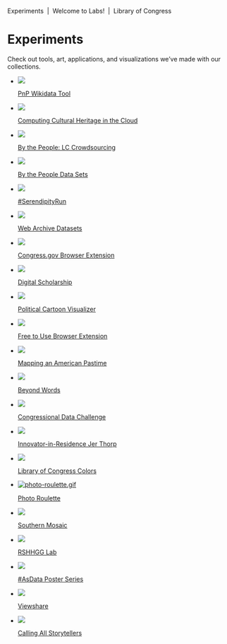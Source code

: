 Experiments  |  Welcome to Labs!  |  Library of Congress

# Experiments

Check out tools, art, applications, and visualizations we’ve made with our collections.

- [ ![](../_resources/ae71f494c4bad12ccadf5835482f8561.png)](https://www.loc.gov/labs/experiments/pnp-wikidata-tool/)

   [PnP Wikidata Tool](https://www.loc.gov/labs/experiments/pnp-wikidata-tool/)

- [ ![](../_resources/2ed2bcd30b128bbd5020c73b2eea7358.png)](https://www.loc.gov/labs/experiments/cchc/)

   [Computing Cultural Heritage in the Cloud](https://www.loc.gov/labs/experiments/cchc/)

- [ ![](../_resources/61af7f898dadb1aeda61da4207548e46.png)](https://www.loc.gov/labs/experiments/crowd/)

   [By the People: LC Crowdsourcing](https://www.loc.gov/labs/experiments/crowd/)

- [ ![](../_resources/fa6fdf75930949de2df0b4dfa35ac46a.png)](https://www.loc.gov/labs/experiments/by-the-people-datasets/)

   [By the People Data Sets](https://www.loc.gov/labs/experiments/by-the-people-datasets/)

- [ ![](../_resources/524119b51b12f06f54235a634552fd87.png)](https://www.loc.gov/labs/experiments/serendipity-run/)

   [#SerendipityRun](https://www.loc.gov/labs/experiments/serendipity-run/)

- [ ![](../_resources/900ee98d05de07692084113d8c3f2826.png)](https://www.loc.gov/labs/experiments/webarchive-datasets/)

   [Web Archive Datasets](https://www.loc.gov/labs/experiments/webarchive-datasets/)

- [ ![](../_resources/0260ae9f7c4d88fa1c3410cd9e7636aa.png)](https://www.loc.gov/labs/experiments/congressdotgov-browser-extension/)

   [Congress.gov Browser Extension](https://www.loc.gov/labs/experiments/congressdotgov-browser-extension/)

- [ ![](../_resources/e55709a84241930dbe77a0b203fbcd5d.png)](https://www.loc.gov/labs/experiments/digital-scholarship/)

   [Digital Scholarship](https://www.loc.gov/labs/experiments/digital-scholarship/)

- [ ![](../_resources/bee6b0e825da91737af64025a38d81d0.png)](https://www.loc.gov/labs/experiments/political-cartoon-visualizer/)

   [Political Cartoon Visualizer](https://www.loc.gov/labs/experiments/political-cartoon-visualizer/)

- [ ![](../_resources/c78b7daf0ae976dc5d58da260f43641e.png)](https://www.loc.gov/labs/experiments/free-to-use-browser-extension/)

   [Free to Use Browser Extension](https://www.loc.gov/labs/experiments/free-to-use-browser-extension/)

- [ ![](../_resources/ac069323c2a768ad389ca3f1110c8dc6.png)](https://www.loc.gov/labs/experiments/mapping-an-american-pastime/)

   [Mapping an American Pastime](https://www.loc.gov/labs/experiments/mapping-an-american-pastime/)

- [ ![](../_resources/303aa408ea64d1937bbf06a0f0980380.png)](https://www.loc.gov/labs/experiments/beyond-words/)

   [Beyond Words](https://www.loc.gov/labs/experiments/beyond-words/)

- [ ![](../_resources/1d5c1ca0d7974be89e907f82d8d6add3.png)](https://www.loc.gov/labs/experiments/congressionalchallenge/)

   [Congressional Data Challenge](https://www.loc.gov/labs/experiments/congressionalchallenge/)

- [ ![](../_resources/e10b28186b3011a311a7c1cc035c9815.png)](https://www.loc.gov/labs/experiments/innovator-in-residence-jer-thorp/)

   [Innovator-in-Residence Jer Thorp](https://www.loc.gov/labs/experiments/innovator-in-residence-jer-thorp/)

- [ ![](../_resources/70cfb1099eefc192c3eb0bd58d9698ed.png)](https://www.loc.gov/labs/experiments/library-of-congress-colors/)

   [Library of Congress Colors](https://www.loc.gov/labs/experiments/library-of-congress-colors/)

- [ ![photo-roulette.gif](../_resources/9b2578d28c845ccbb9ed0fa1e7ab89c0.gif)](https://www.loc.gov/labs/experiments/photo-roulette/)

   [Photo Roulette](https://www.loc.gov/labs/experiments/photo-roulette/)

- [ ![](../_resources/2042378f9ed66ae5b1fd94308d5927f0.png)](https://www.loc.gov/labs/experiments/southern-mosaic/)

   [Southern Mosaic](https://www.loc.gov/labs/experiments/southern-mosaic/)

- [ ![](../_resources/e5f2373982e96438a1e80f9b78873f1c.png)](https://www.loc.gov/labs/experiments/rshhgg-lab/)

   [RSHHGG Lab](https://www.loc.gov/labs/experiments/rshhgg-lab/)

- [ ![](../_resources/58304283c9a53b5ea029d1d2e5c02e56.png)](https://www.loc.gov/labs/experiments/asdata-poster-series/)

   [#AsData Poster Series](https://www.loc.gov/labs/experiments/asdata-poster-series/)

- [ ![](../_resources/8f50074bc3d850a056f77161963de7d5.png)](https://www.loc.gov/labs/experiments/viewshare/)

   [Viewshare](https://www.loc.gov/labs/experiments/viewshare/)

- [ ![](../_resources/3267628dbf8ccc8e7aa40d84233de2d0.png)](https://www.loc.gov/labs/experiments/calling-all-storytellers/)

   [Calling All Storytellers](https://www.loc.gov/labs/experiments/calling-all-storytellers/)